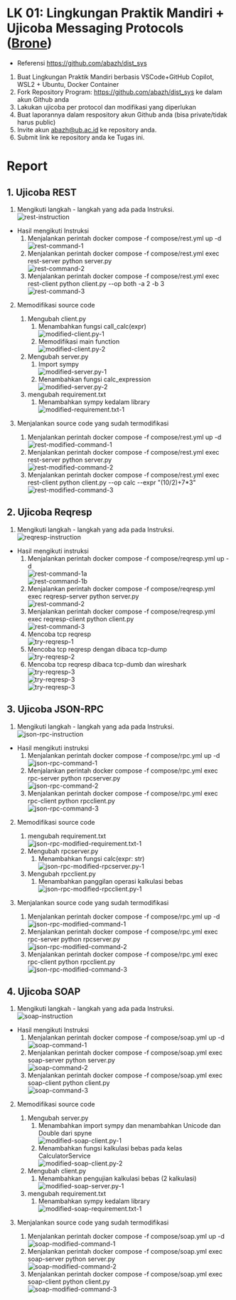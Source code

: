 # LK 01: Lingkungan Praktik Mandiri + Ujicoba Messaging Protocols ([Brone](https://brone.ub.ac.id/mod/assign/view.php?id=124118))
- Referensi https://github.com/abazh/dist_sys

1. Buat Lingkungan Praktik Mandiri berbasis VSCode+GitHub Copilot, WSL2 + Ubuntu, Docker Container
2. Fork Repository Program: https://github.com/abazh/dist_sys ke dalam akun Github anda
3. Lakukan ujicoba per protocol dan modifikasi yang diperlukan
4. Buat laporannya dalam respository akun Github anda (bisa private/tidak harus public)
5. Invite akun abazh@ub.ac.id ke repository anda.
6. Submit link ke repository anda ke Tugas ini.

# Report
## 1. Ujicoba REST
1. Mengikuti langkah - langkah yang ada pada Instruksi. \
![rest-instruction](src/1.png)
- Hasil mengikuti Instruksi
    1. Menjalankan perintah docker compose -f compose/rest.yml up -d \
    ![rest-command-1](src/2.png)
    2. Menjalankan perintah docker compose -f compose/rest.yml exec rest-server python server.py \
    ![rest-command-2](src/3.png)
    3. Menjalankan perintah docker compose -f compose/rest.yml exec rest-client python client.py --op both -a 2 -b 3 \
    ![rest-command-3](src/4.png)

2. Memodifikasi source code
    1. Mengubah client.py
        1. Menambahkan fungsi call_calc(expr) \
        ![modified-client.py-1](src/5.png)
        2. Memodifikasi main function \
        ![modified-client.py-2](src/6.png)
    2. Mengubah server.py
        1. Import sympy \
        ![modified-server.py-1](src/7.png)
        2. Menambahkan fungsi calc_expression \
        ![modified-server.py-2](src/8.png)
    3. mengubah requirement.txt
        1. Menambahkan sympy kedalam library \
        ![modified-requirement.txt-1](src/9.png)

3. Menjalankan source code yang sudah termodifikasi
    1. Menjalankan perintah docker compose -f compose/rest.yml up -d \
    ![rest-modified-command-1](src/10.png)
    2. Menjalankan perintah docker compose -f compose/rest.yml exec rest-server python server.py \
    ![rest-modified-command-2](src/11.png)
    3. Menjalankan perintah docker compose -f compose/rest.yml exec rest-client python client.py --op calc --expr "(10/2)+7*3" \
    ![rest-modified-command-3](src/12.png)


## 2. Ujicoba Reqresp
1. Mengikuti langkah - langkah yang ada pada Instruksi. \
![reqresp-instruction](src/13.png)
- Hasil mengikuti instruksi
    1. Menjalankan perintah docker compose -f compose/reqresp.yml up -d \
    ![rest-command-1a](src/14.png) \
    ![rest-command-1b](src/15.png)
    2. Menjalankan perintah docker compose -f compose/reqresp.yml exec reqresp-server python server.py \
    ![rest-command-2](src/16.png)
    3. Menjalankan perintah docker compose -f compose/reqresp.yml exec reqresp-client python client.py \
    ![rest-command-3](src/17.png)
    4. Mencoba tcp reqresp \
    ![try-reqresp-1](src/18.png)
    5. Mencoba tcp reqresp dengan dibaca tcp-dump \
    ![try-reqresp-2](src/19.png)
    6. Mencoba tcp reqresp dibaca tcp-dumb dan wireshark \
    ![try-reqresp-3](src/20.png) \
    ![try-reqresp-3](src/21.png) \
    ![try-reqresp-3](src/22.png)

## 3. Ujicoba JSON-RPC
1. Mengikuti langkah - langkah yang ada pada Instruksi. \
![json-rpc-instruction](src/23.png)
- Hasil mengikuti instruksi
    1. Menjalankan perintah docker compose -f compose/rpc.yml up -d \
    ![json-rpc-command-1](src/24.png)
    2. Menjalankan perintah docker compose -f compose/rpc.yml exec rpc-server python rpcserver.py \
    ![json-rpc-command-2](src/25.png)
    3. Menjalankan perintah docker compose -f compose/rpc.yml exec rpc-client python rpcclient.py \
    ![json-rpc-command-3](src/26.png)

2. Memodifikasi source code
    1. mengubah requirement.txt \
    ![json-rpc-modified-requirement.txt-1](src/27.png)
    2. Mengubah rpcserver.py
        1. Menambahkan fungsi calc(expr: str) \
        ![json-rpc-modified-rpcserver.py-1](src/28.png)
    3. Mengubah rpcclient.py
        1. Menambahkan panggilan operasi kalkulasi bebas \
        ![json-rpc-modified-rpcclient.py-1](src/29.png)

3. Menjalankan source code yang sudah termodifikasi
    1. Menjalankan perintah docker compose -f compose/rpc.yml up -d \
    ![json-rpc-modified-command-1](src/30.png)
    2. Menjalankan perintah docker compose -f compose/rpc.yml exec rpc-server python rpcserver.py \
    ![json-rpc-modified-command-2](src/31.png)
    3. Menjalankan perintah docker compose -f compose/rpc.yml exec rpc-client python rpcclient.py \
    ![json-rpc-modified-command-3](src/32.png)

## 4. Ujicoba SOAP
1. Mengikuti langkah - langkah yang ada pada Instruksi. \
![soap-instruction](src/33.png)
- Hasil mengikuti Instruksi
    1. Menjalankan perintah docker compose -f compose/soap.yml up -d \
    ![soap-command-1](src/34.png)
    2. Menjalankan perintah docker compose -f compose/soap.yml exec soap-server python server.py \
    ![soap-command-2](src/35.png)
    3. Menjalankan perintah docker compose -f compose/soap.yml exec soap-client python client.py \
    ![soap-command-3](src/36.png)

2. Memodifikasi source code
    1. Mengubah server.py
        1. Menambahkan import sympy dan menambahkan Unicode dan Double dari spyne \
        ![modified-soap-client.py-1](src/37.png)
        2. Menambahkan fungsi kalkulasi bebas pada kelas CalculatorService \
        ![modified-soap-client.py-2](src/38.png)
    2. Mengubah client.py
        1. Menambahkan pengujian kalkulasi bebas (2 kalkulasi) \
        ![modified-soap-server.py-1](src/39.png)
    3. mengubah requirement.txt
        1. Menambahkan sympy kedalam library \
        ![modified-soap-requirement.txt-1](src/40.png)

3. Menjalankan source code yang sudah termodifikasi
    1. Menjalankan perintah docker compose -f compose/soap.yml up -d \
    ![soap-modified-command-1](src/41.png)
    2. Menjalankan perintah docker compose -f compose/soap.yml exec soap-server python server.py \
    ![soap-modified-command-2](src/42.png)
    3. Menjalankan perintah docker compose -f compose/soap.yml exec soap-client python client.py \
    ![soap-modified-command-3](src/43.png)